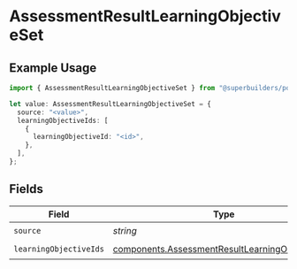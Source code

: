# AssessmentResultLearningObjectiveSet

## Example Usage

```typescript
import { AssessmentResultLearningObjectiveSet } from "@superbuilders/powerpath/models/components";

let value: AssessmentResultLearningObjectiveSet = {
  source: "<value>",
  learningObjectiveIds: [
    {
      learningObjectiveId: "<id>",
    },
  ],
};
```

## Fields

| Field                                                                                                              | Type                                                                                                               | Required                                                                                                           | Description                                                                                                        |
| ------------------------------------------------------------------------------------------------------------------ | ------------------------------------------------------------------------------------------------------------------ | ------------------------------------------------------------------------------------------------------------------ | ------------------------------------------------------------------------------------------------------------------ |
| `source`                                                                                                           | *string*                                                                                                           | :heavy_check_mark:                                                                                                 | N/A                                                                                                                |
| `learningObjectiveIds`                                                                                             | [components.AssessmentResultLearningObjectiveId](../../models/components/assessmentresultlearningobjectiveid.md)[] | :heavy_check_mark:                                                                                                 | N/A                                                                                                                |